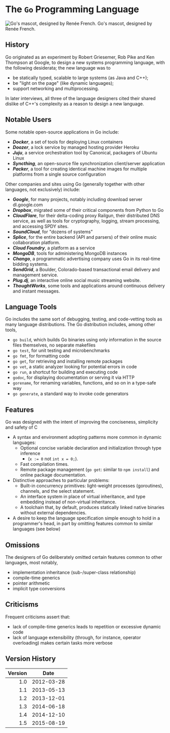 The `Go` Programming Language
========================

![Go's mascot, designed by Renée French.](https://upload.wikimedia.org/wikipedia/commons/2/23/Golang.png)
Go's mascot, designed by Renée French.

History
------
Go originated as an experiment by Robert Griesemer, Rob Pike and Ken Thompson at Google, to design a new systems programming language, with the following desiderata; the new language was to

* be statically typed, scalable to large systems (as Java and C++);
* be "light on the page" (like dynamic languages);
* support networking and multiprocessing.

In later interviews, all three of the language designers cited their shared dislike of C++'s complexity as a reason to design a new language.

Notable Users
------------

Some notable open-source applications in Go include:

* ***Docker***, a set of tools for deploying Linux containers
* ***Doozer***, a lock service by managed hosting provider Heroku
* ***Juju***, a service orchestration tool by Canonical, packagers of Ubuntu Linux
* ***Syncthing***, an open-source file synchronization client/server application
* ***Packer***, a tool for creating identical machine images for multiple platforms from a single source configuration

Other companies and sites using Go (generally together with other languages, not exclusively) include:

* ***Google***, for many projects, notably including download server dl.google.com
* ***Dropbox***, migrated some of their critical components from Python to Go
* ***CloudFlare***, for their delta-coding proxy Railgun, their distributed DNS service, as well as tools for cryptography, logging, stream processing, and accessing SPDY sites.
* ***SoundCloud***, for "dozens of systems"
* ***Splice***, for the entire backend (API and parsers) of their online music collaboration platform.
* ***Cloud Foundry***, a platform as a service
* ***MongoDB***, tools for administering MongoDB instances
* ***Chango***, a programmatic advertising company uses Go in its real-time bidding systems.
* ***SendGrid***, a Boulder, Colorado-based transactional email delivery and management service.
* ***Plug.dj***, an interactive online social music streaming website.
* ***ThoughtWorks***, some tools and applications around continuous delivery and instant messages.

Language Tools
--------------
Go includes the same sort of debugging, testing, and code-vetting tools as many language distributions. The Go distribution includes, among other tools,

* `go build`, which builds Go binaries using only information in the source files themselves, no separate makefiles
* `go test`, for unit testing and microbenchmarks
* `go fmt`, for formatting code
* `go get`, for retrieving and installing remote packages
* `go vet`, a static analyzer looking for potential errors in code
* `go run`, a shortcut for building and executing code
* `godoc`, for displaying documentation or serving it via HTTP
* `gorename`, for renaming variables, functions, and so on in a type-safe way
* `go generate`, a standard way to invoke code generators

Features
------------
Go was designed with the intent of improving the conciseness, simplicity and safety of C

* A syntax and environment adopting patterns more common in dynamic languages:
  * Optional concise variable declaration and initialization through type inference
    * (`x := 0` not `int x = 0;`).
  * Fast compilation times.
  * Remote package management (`go get`: similar to `npm install`) and online package documentation.
* Distinctive approaches to particular problems:
  * Built-in concurrency primitives: light-weight processes (goroutines), channels, and the select statement.
  * An interface system in place of virtual inheritance, and type embedding instead of non-virtual inheritance.
  * A toolchain that, by default, produces statically linked native binaries without external dependencies.
* A desire to keep the language specification simple enough to hold in a programmer's head, in part by omitting features common to similar languages (see below)

Omissions
----------
The designers of Go deliberately omitted certain features common to other languages, most notably,

* implementation inheritance (sub-/super-class relationship)
* compile-time generics
* pointer arithmetic
* implicit type conversions

Criticisms
-----------
Frequent criticisms assert that:

* lack of compile-time generics leads to repetition or excessive dynamic code
* lack of language extensibility (through, for instance, operator overloading) makes certain tasks more verbose

Version History
------------

| Version | Date       |
| ------: | ---------- |
| 1.0     | 2012-03-28 |
| 1.1     | 2013-05-13 |
| 1.2     | 2013-12-01 |
| 1.3     | 2014-06-18 |
| 1.4     | 2014-12-10 |
| 1.5     | 2015-08-19 |
